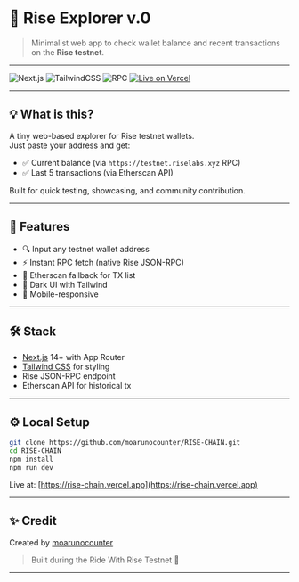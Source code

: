 # 🚀 Rise Explorer v.0

> Minimalist web app to check wallet balance and recent transactions on the **Rise testnet**.

---

![Next.js](https://img.shields.io/badge/Built%20with-Next.js-blue)
![TailwindCSS](https://img.shields.io/badge/Styled%20with-TailwindCSS-38BDF8)
![RPC](https://img.shields.io/badge/Powered%20by-Rise%20RPC-8B5CF6)
[![Live on Vercel](https://vercelbadge.vercel.app/api/moarunocounter/rise-chain)](https://rise-chain.vercel.app)

---

## 💡 What is this?

A tiny web-based explorer for Rise testnet wallets.  
Just paste your address and get:

- ✅ Current balance (via `https://testnet.riselabs.xyz` RPC)
- ✅ Last 5 transactions (via Etherscan API)

Built for quick testing, showcasing, and community contribution.

---

## 🧪 Features

- 🔍 Input any testnet wallet address  
- ⚡ Instant RPC fetch (native Rise JSON-RPC)  
- 🧾 Etherscan fallback for TX list  
- 🎨 Dark UI with Tailwind  
- 📱 Mobile-responsive

---

## 🛠️ Stack

- [Next.js](https://nextjs.org/) 14+ with App Router  
- [Tailwind CSS](https://tailwindcss.com/) for styling  
- Rise JSON-RPC endpoint  
- Etherscan API for historical tx

---

## ⚙️ Local Setup

```bash
git clone https://github.com/moarunocounter/RISE-CHAIN.git
cd RISE-CHAIN
npm install
npm run dev
```

Live at: [https://rise-chain.vercel.app](https://rise-chain.vercel.app)

---

## ✨ Credit

Created by [moarunocounter](https://github.com/moarunocounter)

> Built during the Ride With Rise Testnet 🚴

---
